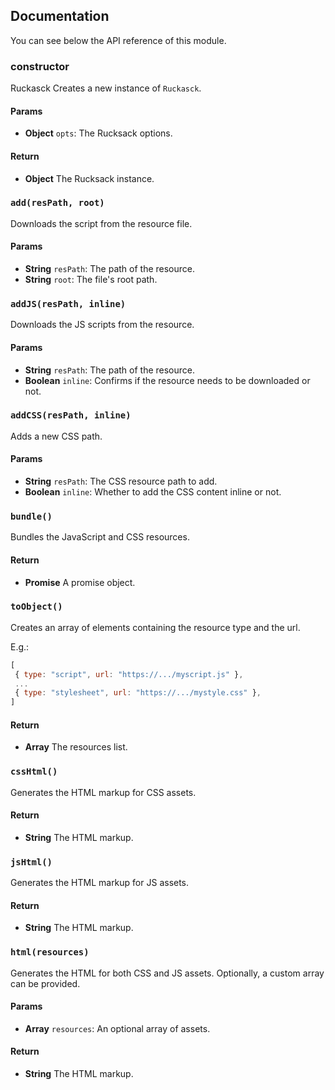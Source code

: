 ## Documentation

You can see below the API reference of this module.

### constructor

Ruckasck
Creates a new instance of `Ruckasck`.

#### Params

- **Object** `opts`: The Rucksack options.

#### Return
- **Object** The Rucksack instance.

### `add(resPath, root)`
Downloads the script from the resource file.

#### Params

- **String** `resPath`: The path of the resource.
- **String** `root`: The file's root path.

### `addJS(resPath, inline)`
Downloads the JS scripts from the resource.

#### Params

- **String** `resPath`: The path of the resource.
- **Boolean** `inline`: Confirms if the resource needs to be downloaded or not.

### `addCSS(resPath, inline)`
Adds a new CSS path.

#### Params

- **String** `resPath`: The CSS resource path to add.
- **Boolean** `inline`: Whether to add the CSS content inline or not.

### `bundle()`
Bundles the JavaScript and CSS resources.

#### Return
- **Promise** A promise object.

### `toObject()`
Creates an array of elements containing the resource type and the url.

E.g.:

```js
[
 { type: "script", url: "https://.../myscript.js" },
 ...
 { type: "stylesheet", url: "https://.../mystyle.css" },
]
```

#### Return
- **Array** The resources list.

### `cssHtml()`
Generates the HTML markup for CSS assets.

#### Return
- **String** The HTML markup.

### `jsHtml()`
Generates the HTML markup for JS assets.

#### Return
- **String** The HTML markup.

### `html(resources)`
Generates the HTML for both CSS and JS assets. Optionally, a custom array can be provided.

#### Params

- **Array** `resources`: An optional array of assets.

#### Return
- **String** The HTML markup.

